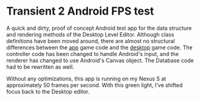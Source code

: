 Transient 2 Android FPS test
===================

A quick and dirty, proof of concept Android test app for the data structure and rendering methods of the Desktop Level Editor.  Although class definitions have been moved around, there are almost no structural differences between the [app](https://github.com/petekinnecom/transient2_fps_test/tree/master/src/org/petekinnecom) game code and the [desktop](https://github.com/petekinnecom/transient2_level_editor/tree/master/src/org/petekinnecom) game code.  The controller code has been changed to handle Android's input, and the renderer has changed to use Android's Canvas object.  The Database code had to be rewritten as well.

Without any optimizations, this app is running on my Nexus S at approximately 50 frames per second.  With this green light, I've shifted focus back to the Desktop editor.  

